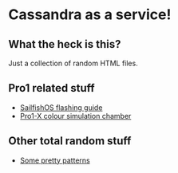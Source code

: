 # Cassandra as a service!

## What the heck is this?

Just a collection of random HTML files.

## Pro1 related stuff

* [SailfishOS flashing guide](https://cassandraasaservice.github.io/)
* [Pro1-X colour simulation chamber](https://cassandraasaservice.github.io/pro1x_colour_picker.html)

## Other total random stuff

* [Some pretty patterns](https://cassandraasaservice.github.io/pattern6.html)
